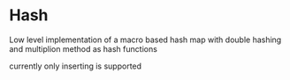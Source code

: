 Hash
========

Low level implementation of a macro based hash map with double hashing
and multiplion method as hash functions

currently only inserting is supported
